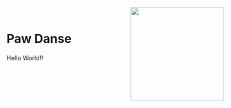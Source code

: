 
<img align="right" height="216" src="https://cloud.protogen.engineering/apps/files_sharing/publicpreview/G42jg22Smo7BpfF?file=/&fileId=641&x=3200&y=1800&a=true&etag=b475aefb71ab67af251827b5866df561"  />
<br clear="bottom">
<h1 align="left">Paw Danse</h1>


<p align="left">Hello World!!</p>

###
